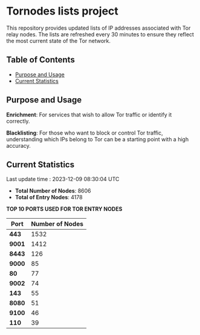 # Tornodes lists project

This repository provides updated lists of IP addresses associated with Tor relay nodes. The lists are refreshed every 30 minutes to ensure they reflect the most current state of the Tor network.

## Table of Contents

- [Purpose and Usage](#purpose-and-usage)
- [Current Statistics](#current-statistics)


## Purpose and Usage

**Enrichment**: For services that wish to allow Tor traffic or identify it correctly.

**Blacklisting**: For those who want to block or control Tor traffic, understanding which IPs belong to Tor can be a starting point with a high accuracy.

## Current Statistics

Last update time : 2023-12-09 08:30:04 UTC

- **Total Number of Nodes**: 8606
- **Total of Entry Nodes**: 4178

**TOP 10 PORTS USED FOR TOR ENTRY NODES**

| **Port** | **Number of Nodes** |
|------|-----------------|
| **443**   | 1532  |
| **9001**   | 1412  |
| **8443**   | 126  |
| **9000**   | 85  |
| **80**   | 77  |
| **9002**   | 74  |
| **143**   | 55  |
| **8080**   | 51  |
| **9100**   | 46  |
| **110**   | 39  |

